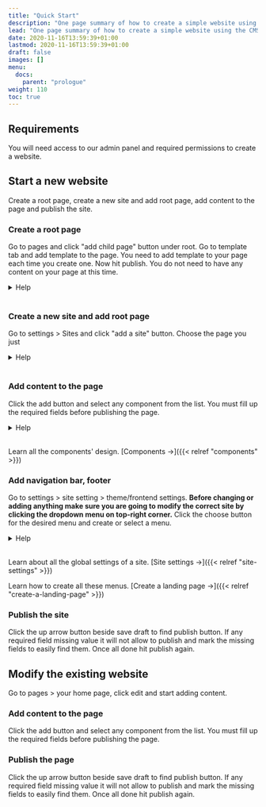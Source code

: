 ```yaml
---
title: "Quick Start"
description: "One page summary of how to create a simple website using the CMS."
lead: "One page summary of how to create a simple website using the CMS."
date: 2020-11-16T13:59:39+01:00
lastmod: 2020-11-16T13:59:39+01:00
draft: false
images: []
menu:
  docs:
    parent: "prologue"
weight: 110
toc: true
---
```


## Requirements

You will need access to our admin panel and required permissions to create a website.

## Start a new website

Create a root page, create a new site and add root page, add content to the page and publish the site.

### Create a root page

Go to pages and click "add child page" button under root. Go to template tab and add template to the page. You need to
add template to your page each time you create one. Now hit publish. You do not need to have any content on
your page at this time.

<details>
  <summary>Help</summary>
  <img src="/img/quick-start/pages.PNG">
  <hr>
  <img src="/img/quick-start/add-child.PNG">
  <hr>
  <img src="/img/quick-start/template.PNG">
  <hr>
  <img src="/img/quick-start/publish-button.PNG">
</details>
<br>

### Create a new site and add root page

Go to settings > Sites and click "add a site" button. Choose the page you just

<details>
  <summary>Help</summary>
  <img src="/img/quick-start/sites.PNG">
  <hr>
  <img src="/img/quick-start/add-site.PNG">
  <hr>
  <img src="/img/quick-start/site-form.PNG">
</details>
<br>

### Add content to the page

Click the add button and select any component from the list. You must fill up the required fields before publishing the page.

<details>
  <summary>Help</summary>
  <img src="/img/quick-start/components.PNG">
</details>
<br>

Learn all the components' design. [Components →]({{< relref "components" >}})

### Add navigation bar, footer

Go to settings > site setting > theme/frontend settings. **Before changing or adding anything make sure you are going
to modify the correct site by clicking the dropdown menu on top-right corner.** Click the choose button for the desired
menu and create or select a menu.

<details>
  <summary>Help</summary>
  <img src="/img/quick-start/theme-settings.PNG">
</details>
<br>

Learn about all the global settings of a site. [Site settings →]({{< relref "site-settings" >}})

Learn how to create all these menus. [Create a landing page →]({{< relref "create-a-landing-page" >}})

### Publish the site

Click the up arrow button beside save draft to find publish button. If any required field missing value it will not
allow to publish and mark the missing fields to easily find them. Once all done hit publish again.


## Modify the existing website

Go to pages > your home page, click edit and start adding content.

### Add content to the page

Click the add button and select any component from the list. You must fill up the required fields before publishing the page.

### Publish the page

Click the up arrow button beside save draft to find publish button. If any required field missing value it will not
allow to publish and mark the missing fields to easily find them. Once all done hit publish again.

